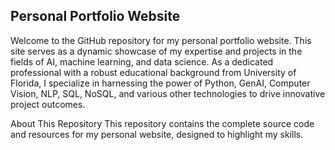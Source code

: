 ## Personal Portfolio Website 

Welcome to the GitHub repository for my personal portfolio website. This site serves as a dynamic showcase of my expertise and projects in the fields of AI, machine learning, and data science. As a dedicated professional with a robust educational background from University of Florida, I specialize in harnessing the power of Python, GenAI, Computer Vision, NLP, SQL, NoSQL, and various other technologies to drive innovative project outcomes.

About This Repository
This repository contains the complete source code and resources for my personal website, designed to highlight my skills.
